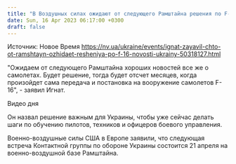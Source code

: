 ```yaml
---
title: "В Воздушных силах ожидают от следующего Рамштайна решения по F-16"
date: Sun, 16 Apr 2023 06:17:00 +0300
draft: false
---
```

Источник: Новое Время https://nv.ua/ukraine/events/ignat-zayavil-chto-ot-ramshtayn-ozhidaet-resheniya-po-f-16-novosti-ukrainy-50318127.html


"Ожидаем от следующего Рамштайна хороших новостей все же о самолетах. Будет решение, тогда будет отсчет месяцев, когда произойдет сама передача и постановка на вооружение самолетов F-16", - заявил Игнат.

  Видео дня   

Он назвал решение важным для Украины, чтобы уже сейчас делать шаги по обучению пилотов, техников и офицеров боевого управления.

Военно-воздушные силы США в Европе заявили, что следующая встреча Контактной группы по обороне Украины состоится 21 апреля на военно-воздушной базе Рамштайна.

